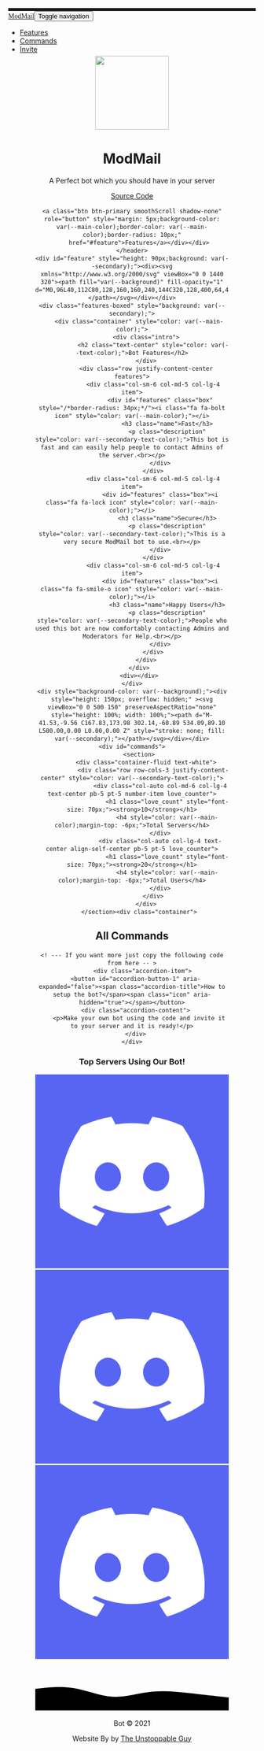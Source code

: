 
<html>

<head>
    <meta charset="utf-8">
    <meta name="viewport" content="width=device-width, initial-scale=1.0, shrink-to-fit=no">
    <title>ModMail</title>
    <meta name="description" content="idk something about ur bot goes here">
    <meta name="theme-color" content="#f54254">
    <link rel="icon" type="image/png" sizes="300x250" href="assets/img/discord.png">
    <link rel="stylesheet" href="assets/bootstrap/css/bootstrap.min.css">
    <link rel="stylesheet" href="https://fonts.googleapis.com/css?family=Alfa+Slab+One">
    <link rel="stylesheet" href="assets/fonts/font-awesome.min.css">
    <link rel="stylesheet" href="assets/fonts/ionicons.min.css">
    <link rel="stylesheet" href="https://cdnjs.cloudflare.com/ajax/libs/animate.css/3.5.2/animate.min.css">
    <link rel="stylesheet" href="assets/css/styles.css">
</head>

<body style="background-color: var(--background);">
    <div id="top" style="height: 12px;">
        <nav class="navbar navbar-light navbar-expand fixed-top" style="color: var(--main-color);border-top-width: 6px;border-top-style: solid;background: var(--background);">
            <div class="container-fluid"><a class="navbar-brand" href="#" style="color: var(--main-color);font-family: 'Alfa Slab One', cursive;">ModMail</a><button data-toggle="collapse" class="navbar-toggler" data-target="#navcol-1"><span class="sr-only">Toggle navigation</span><span class="navbar-toggler-icon"></span></button>
                <div
                    class="collapse navbar-collapse" id="navcol-1">
                    <ul class="nav navbar-nav">
                        <li class="nav-item"><a class="nav-link active smoothScroll" href="#feature" style="color: var(--text-color);">Features</a></li>
                        <li class="nav-item"><a class="nav-link smoothScroll" href="#commands" style="color: var(--text-color);">Commands</a></li>
                        <li class="nav-item"><a class="nav-link" href="#" style="color: var(--text-color);">Invite</a></li>
                    </ul>
            </div>
    </div>
    </nav>
    </div>
    <header class="d-xl-flex flex-column justify-content-xl-center align-items-xl-center" style="height: 418px;text-align: center;margin: 55px;"><img class="rounded" src="https://camo.githubusercontent.com/6b2d18939caf84bb188eb3e63685907ff14c0b1e4ef3e78d18aab794fab0454b/68747470733a2f2f692e696d6775722e636f6d2f6f353538516e712e706e67" width="150" height="150" style="margin-top: 30px;">
        <h1 class="d-xl-flex justify-content-xl-start" style="color: var(--text-color);">ModMail</h1>
        <p style="color: var(--secondary-text-color);">A Perfect bot which you should have in your server</p>
        <div class="tada animated"><div role="group" class="btn-group">    <a href="https://github.com/SathyaKarthik1212/ModMail" class="btn btn-primary shadow-none" type="button" style="margin: 5px;background-color: var(--main-color);border-color: var(--main-color);border-radius: 10px;">Source Code</a>
	
	<a class="btn btn-primary smoothScroll shadow-none" role="button" style="margin: 5px;background-color: var(--main-color);border-color: var(--main-color);border-radius: 10px;"
        href="#feature">Features</a></div></div>
    </header>
    <div id="feature" style="height: 90px;background: var(--secondary);"><div><svg xmlns="http://www.w3.org/2000/svg" viewBox="0 0 1440 320"><path fill="var(--background)" fill-opacity="1" d="M0,96L40,112C80,128,160,160,240,144C320,128,400,64,480,48C560,32,640,64,720,69.3C800,75,880,53,960,58.7C1040,64,1120,96,1200,96C1280,96,1360,64,1400,48L1440,32L1440,0L1400,0C1360,0,1280,0,1200,0C1120,0,1040,0,960,0C880,0,800,0,720,0C640,0,560,0,480,0C400,0,320,0,240,0C160,0,80,0,40,0L0,0Z"></path></svg></div></div>
    <div class="features-boxed" style="background: var(--secondary);">
        <div class="container" style="color: var(--main-color);">
            <div class="intro">
                <h2 class="text-center" style="color: var(--text-color);">Bot Features</h2>
            </div>
            <div class="row justify-content-center features">
                <div class="col-sm-6 col-md-5 col-lg-4 item">
                    <div id="features" class="box" style="/*border-radius: 34px;*/"><i class="fa fa-bolt icon" style="color: var(--main-color);"></i>
                        <h3 class="name">Fast</h3>
                        <p class="description" style="color: var(--secondary-text-color);">This bot is fast and can easily help people to contact Admins of the server.<br></p>
                    </div>
                </div>
                <div class="col-sm-6 col-md-5 col-lg-4 item">
                    <div id="features" class="box"><i class="fa fa-lock icon" style="color: var(--main-color);"></i>
                        <h3 class="name">Secure</h3>
                        <p class="description" style="color: var(--secondary-text-color);">This is a very secure ModMail bot to use.<br></p>
                    </div>
                </div>
                <div class="col-sm-6 col-md-5 col-lg-4 item">
                    <div id="features" class="box"><i class="fa fa-smile-o icon" style="color: var(--main-color);"></i>
                        <h3 class="name">Happy Users</h3>
                        <p class="description" style="color: var(--secondary-text-color);">People who used this bot are now comfortably contacting Admins and Moderators for Help.<br></p>
                    </div>
                </div>
            </div>
        </div>
        <div></div>
    </div>
    <div style="background-color: var(--background);"><div style="height: 150px; overflow: hidden;" ><svg viewBox="0 0 500 150" preserveAspectRatio="none" style="height: 100%; width: 100%;"><path d="M-41.53,-9.56 C167.83,173.98 302.14,-60.89 534.09,89.10 L500.00,0.00 L0.00,0.00 Z" style="stroke: none; fill: var(--secondary);"></path></svg></div></div>
    <div id="commands">
        <section>
            <div class="container-fluid text-white">
                <div class="row row-cols-3 justify-content-center" style="color: var(--secondary-text-color);">
                    <div class="col-auto col-md-6 col-lg-4 text-center pb-5 pt-5 number-item love_counter">
                        <h1 class="love_count" style="font-size: 70px;"><strong>10</strong></h1>
                        <h4 style="color: var(--main-color);margin-top: -6px;">Total Servers</h4>
                    </div>
                    <div class="col-auto col-lg-4 text-center align-self-center pb-5 pt-5 love_counter">
                        <h1 class="love_count" style="font-size: 70px;"><strong>20</strong></h1>
                        <h4 style="color: var(--main-color);margin-top: -6px;">Total Users</h4>
                    </div>
                </div>
            </div>
        </section><div class="container">
  <h2>All Commands</h2>
  <div class="accordion">
         
    <! --- If you want more just copy the following code from here -- >
          <div class="accordion-item">
      <button id="accordion-button-1" aria-expanded="false"><span class="accordion-title">How to setup the bot?</span><span class="icon" aria-hidden="true"></span></button>
      <div class="accordion-content">
        <p>Make your own bot using the code and invite it to your server and it is ready!</p>
      </div>
    </div>
    
  </div>
</div></div>
    <div class="team-clean" style="background: rgba(0,0,0,0);">
        <div class="container" style="filter: blur(0px);padding-bottom: 0px;">
            <h3 class="text-center name" style="color: var(--secondary-text-color)">Top Servers Using Our Bot!</h3>
            <div class="intro"></div>
            <div class="row row-cols-4 d-flex d-xl-flex justify-content-center justify-content-xl-center people" style="padding-bottom: 0px;">
                <div class="col-auto col-md-6 col-lg-4 yeet"><a href="https://discord.gg/" target="_blank"><img class="rounded-circle partner" src="assets/img/discord.png"></a></div>
                <div class="col-auto col-md-6 col-lg-4 yeet"><a href="https://discord.gg/" target="_blank"><img class="rounded-circle partner" src="assets/img/discord.png"></a></div>
                <div class="col-auto col-md-6 col-lg-4 yeet"><a href="https://discord.gg/" target="_blank"><img class="rounded-circle partner" src="assets/img/discord.png"></a></div>
            </div>
        </div>
    </div>

<svg xmlns="http://www.w3.org/2000/svg" viewBox="0 0 1440 320"><path fill="var(--secondary)" fill-opacity="1" d="M0,160L48,154.7C96,149,192,139,288,154.7C384,171,480,213,576,218.7C672,224,768,192,864,181.3C960,171,1056,181,1152,192C1248,203,1344,213,1392,218.7L1440,224L1440,320L1392,320C1344,320,1248,320,1152,320C1056,320,960,320,864,320C768,320,672,320,576,320C480,320,384,320,288,320C192,320,96,320,48,320L0,320Z"></path></svg>
    <div class="footer-dark" style="background: var(--secondary);padding-top: 0px;padding-bottom: 0px;">
        <div class="container">
            <div class="row">
                <div class="col item social"><a class="smoothScroll" href="#top"><i class="icon ion-android-arrow-up"></i></a></div>
            </div>
            <p class="copyright" style="color: var(--text-color);">Bot © 2021</p>
            <p class="copyright" style="color: var(--text-color);padding: 0px;">
                <!--Consider leaving this to give credit to me for making this, I worked hard on it and it makes me feel good :D-->Website By by&nbsp;<a href="" style="color: var(--main-color);">The Unstoppable Guy</a></p>
        </div>
    </div>
    <script src="assets/js/jquery.min.js"></script>
    <script src="assets/bootstrap/js/bootstrap.min.js"></script>
    <script src="assets/js/Counting.js"></script>
    <script src="assets/js/untitled.js"></script>
</body>

</html>
